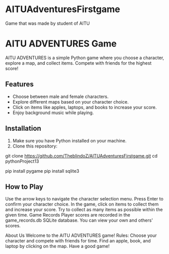 # AITUAdventuresFirstgame
Game that was made by student of AITU
# AITU ADVENTURES Game

AITU ADVENTURES is a simple Python game where you choose a character, explore a map, and collect items. Compete with friends for the highest score!

## Features

- Choose between male and female characters.
- Explore different maps based on your character choice.
- Click on items like apples, laptops, and books to increase your score.
- Enjoy background music while playing.

## Installation

1. Make sure you have Python installed on your machine.
2. Clone this repository:


git clone https://github.com/TheblindoZ/AITUAdventuresFirstgame.git
cd pythonProject13


pip install pygame
pip install sqlite3

## How to Play
Use the arrow keys to navigate the character selection menu.
Press Enter to confirm your character choice.
In the game, click on items to collect them and increase your score.
Try to collect as many items as possible within the given time.
Game Records
Player scores are recorded in the game_records.db SQLite database. You can view your own and others' scores.

About Us
Welcome to the AITU ADVENTURES game!
Rules: Choose your character and compete with friends for time.
Find an apple, book, and laptop by clicking on the map.
Have a good game!
